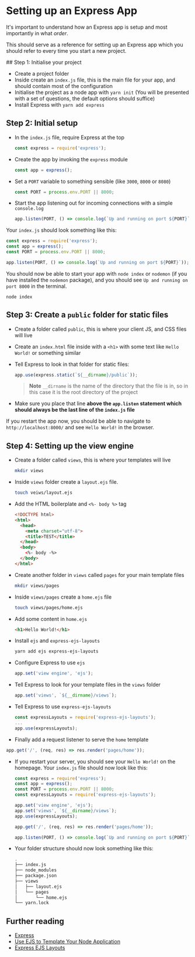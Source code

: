 # Setting up an Express App

It's important to understand how an Express app is setup and most importantly in what _order_.

This should serve as a reference for setting up an Express app which you should refer to every time you start a new project.

## Step 1: Initialise your project

- Create a project folder
- Inside create an `index.js` file, this is the main file for your app, and should contain most of the configuration
- Initialise the project as a node app with `yarn init` (You will be presented with a set of questions, the default options should suffice)
- Install Express with `yarn add express`

## Step 2: Initial setup

- In the `index.js` file, require Express at the top
  ```js
  const express = require('express');
  ```
- Create the app by invoking the `express` module
  ```js
  const app = express();
  ```
- Set a `PORT` variable to something sensible (like `3000`, `8000` or `8080`)
  ```js
  const PORT = process.env.PORT || 8000;
  ```
- Start the app listening out for incoming connections with a simple `console.log`
  ```js
  app.listen(PORT, () => console.log(`Up and running on port ${PORT}`));
  ```

Your `index.js` should look something like this:

```js
const express = require('express');
const app = express();
const PORT = process.env.PORT || 8000;

app.listen(PORT, () => console.log(`Up and running on port ${PORT}`));
```

You should now be able to start your app with `node index` or `nodemon` (if you have installed the `nodemon` package), and you should see `Up and running on port 8000` in the terminal.

```
node index
```

## Step 3: Create a `public` folder for static files

- Create a folder called `public`, this is where your client JS, and CSS files will live
- Create an `index.html` file inside with a `<h1>` with some text like `Hello World!` or something similar
- Tell Express to look in that folder for static files:
  ```js
  app.use(express.static(`${__dirname}/public`));
  ```

  >**Note** `__dirname` is the name of the directory that the file is in, so in this case it is the root directory of the project

- Make sure you place that line **above the `app.listen` statement which should always be the last line of the `index.js` file**

If you restart the app now, you should be able to navigate to `http://localhost:8000/` and see `Hello World!` in the browser.

## Step 4: Setting up the view engine

- Create a folder called `views`, this is where your templates will live
  ```sh
  mkdir views
  ```
- Inside `views` folder create a `layout.ejs` file.
  ```sh
  touch veiws/layout.ejs
  ```
- Add the HTML boilerplate and `<%- body %>` tag
  ```html
  <!DOCTYPE html>
  <html>
    <head>
      <meta charset="utf-8">
      <title>TEST</title>
    </head>
    <body>
      <%- body -%>
    </body>
  </html>
  ```
- Create another folder in `views` called `pages` for your main template files
  ```sh
  mkdir views/pages
  ```
- Inside `views/pages` create a `home.ejs` file
  ```sh
  touch views/pages/home.ejs
  ```
- Add some content in `home.ejs`
  ```html
  <h1>Hello World!</h1>
  ```
- Install `ejs` and `express-ejs-layouts`
  ```sh
  yarn add ejs express-ejs-layouts
  ```
- Configure Express to use `ejs`
  ```js
  app.set('view engine', 'ejs');
  ```
- Tell Express to look for your template files in the `views` folder
  ```js
  app.set('views', `${__dirname}/views`);
  ```
- Tell Express to use `express-ejs-layouts`
  ```js
  const expressLayouts = require('express-ejs-layouts');
  ...
  app.use(expressLayouts);
  ```
- Finally add a request listener to serve the `home` template
```js
app.get('/', (req, res) => res.render('pages/home'));
```
- If you restart your server, you should see your `Hello World!` on the homepage. Your `index.js` file should now look like this:
  ```js
  const express = require('express');
  const app = express();
  const PORT = process.env.PORT || 8000;
  const expressLayouts = require('express-ejs-layouts');

  app.set('view engine', 'ejs');
  app.set('views', `${__dirname}/views`);
  app.use(expressLayouts);

  app.get('/', (req, res) => res.render('pages/home'));

  app.listen(PORT, () => console.log(`Up and running on port ${PORT}`));
  ```
- Your folder structure should now look something like this:
  ```sh
  .
  ├── index.js
  ├── node_modules
  ├── package.json
  ├── views
  │   ├── layout.ejs
  │   └── pages
  │       └── home.ejs
  └── yarn.lock
  ```

## Further reading

- [Express](https://expressjs.com/)
- [Use EJS to Template Your Node Application](https://scotch.io/tutorials/use-ejs-to-template-your-node-application)
- [Express EJS Layouts](https://github.com/Soarez/express-ejs-layouts)
